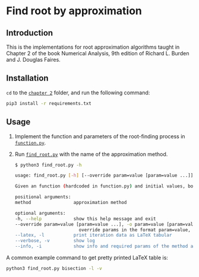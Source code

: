 # Find root by approximation

## Introduction

This is the implementations for root approximation algorithms taught in Chapter
2 of the book Numerical Analysis, 9th edition of Richard L. Burden and J.
Douglas Faires.

## Installation

`cd` to the [`chapter 2`](/) folder, and run the following command:

```bash
pip3 install -r requirements.txt
```

## Usage

1. Implement the function and parameters of the root-finding process in
    [`function.py`](function.py).
2. Run [`find_root.py`](find_root.py) with the name of the approximation method.

    ```bash
    $ python3 find_root.py -h

    usage: find_root.py [-h] [--override param=value [param=value ...]] [--latex] [--verbose] [--info] method

    Given an function (hardcoded in function.py) and initial values, bound of absolute error,... (stored in function.py and can be overridden), approximate a root of the function using the specified method.

    positional arguments:
    method                approximation method

    optional arguments:
    -h, --help            show this help message and exit
    --override param=value [param=value ...], -o param=value [param=value ...]
                            override params in the format param=value, see function.py or -i for params' names to override
    --latex, -l           print iteration data as LaTeX tabular
    --verbose, -v         show log
    --info, -i            show info and required params of the method and quit
    ```

A common example command to get pretty printed LaTeX table is:

```bash
python3 find_root.py bisection -l -v
```
